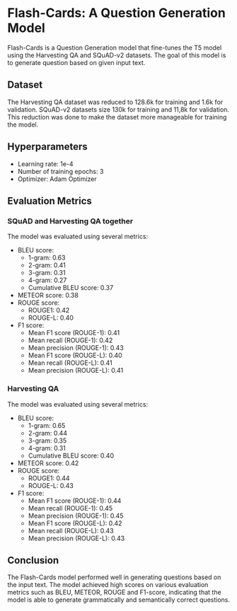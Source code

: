# Flash-Cards: A Question Generation Model

Flash-Cards is a Question Generation model that fine-tunes the T5 model using the Harvesting QA and SQuAD-v2 datasets. The goal of this model is to generate question based on given input text.

## Dataset
The Harvesting QA dataset was reduced to 128.6k for training and 1.6k for validation. SQuAD-v2 datasets size 130k for training and 11,8k for validation. This reduction was done to make the dataset more manageable for training the model.

## Hyperparameters
- Learning rate: 1e-4
- Number of training epochs: 3
- Optimizer: Adam Optimizer

## Evaluation Metrics
### SQuAD and Harvesting QA together
The model was evaluated using several metrics:

- BLEU score:
    - 1-gram: 0.63
    - 2-gram: 0.41
    - 3-gram: 0.31
    - 4-gram: 0.27
    - Cumulative BLEU score: 0.37
- METEOR score: 0.38
- ROUGE score:
    - ROUGE1: 0.42
    - ROUGE-L: 0.40
- F1 score:
    - Mean F1 score (ROUGE-1): 0.41
    - Mean recall (ROUGE-1): 0.42
    - Mean precision (ROUGE-1): 0.43
    - Mean F1 score (ROUGE-L): 0.40
    - Mean recall (ROUGE-L): 0.41
    - Mean precision (ROUGE-L): 0.41

### Harvesting QA
The model was evaluated using several metrics:

- BLEU score:
    - 1-gram: 0.65
    - 2-gram: 0.44
    - 3-gram: 0.35
    - 4-gram: 0.31
    - Cumulative BLEU score: 0.40
- METEOR score: 0.42
- ROUGE score:
    - ROUGE1: 0.44
    - ROUGE-L: 0.43
- F1 score:
    - Mean F1 score (ROUGE-1): 0.44
    - Mean recall (ROUGE-1): 0.45
    - Mean precision (ROUGE-1): 0.45
    - Mean F1 score (ROUGE-L): 0.42
    - Mean recall (ROUGE-L): 0.43
    - Mean precision (ROUGE-L): 0.43

## Conclusion

The Flash-Cards model performed well in generating questions based on the input text. The model achieved high scores on various evaluation metrics such as BLEU, METEOR, ROUGE and F1-score, indicating that the model is able to generate grammatically and semantically correct questions.

